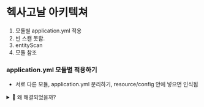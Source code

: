 # 헥사고날 아키텍쳐 

1. 모듈별 application.yml 적용
2. 빈 스캔 못함.
3. entityScan
4. 모듈 참조



### application.yml 모듈별 적용하기 
* 서로 다른 모듈, application.yml 분리하기, resource/config 안에 넣으면 인식됨

<details>
  <summary>📌 왜 해결되었을까?</summary>

✅ **`application.yml`을 `src/main/resources/config/` 안에 두어서 문제 해결 🎯**

### **📌 왜 해결되었을까?**
Spring Boot는 **설정 파일을 자동으로 로드하는 기본 위치**가 있다.

#### **1️⃣ Spring Boot가 기본적으로 찾는 설정 파일 위치**
Spring Boot는 `application.yml`을 아래 위치에서 자동으로 탐색함:
1. `classpath:/`
    - 즉, `src/main/resources/application.yml`
2. `classpath:/config/`
    - 즉, `src/main/resources/config/application.yml`
3. `file:./`
    - 즉, `프로젝트 루트 디렉토리/application.yml`
4. `file:./config/`
    - 즉, `프로젝트 루트 디렉토리/config/application.yml`

✅ **즉, `src/main/resources/config/application.yml`에 두면 Spring Boot가 자동으로 로드할 수 있는 기본 경로 중 하나라서 해결된 것!**

---

### **📌 자동 로드되는 경로의 우선순위**
Spring Boot는 설정 파일을 여러 곳에서 찾을 수 있지만, **우선순위**가 있다.
> **우선순위 (높음 → 낮음)**  
> 1️⃣ `file:./config/` (프로젝트 루트 디렉토리의 `config/` 폴더)  
> 2️⃣ `file:./` (프로젝트 루트 디렉토리)  
> 3️⃣ `classpath:/config/` (`src/main/resources/config/`) ✅  
> 4️⃣ `classpath:/` (`src/main/resources/`)

📌 **즉, `config/` 폴더 안에 있으면 `src/main/resources/`보다 높은 우선순위로 적용됨!**  
✔ 그래서 `persistence` 모듈의 `application.yml`을 `src/main/resources/config/`에 넣으면 **자동 인식**됨.

---

### **📌 더 좋은 설정 관리 방법?**
✅ **1. `config/` 폴더를 유지하면서 프로파일 관리**
- 여러 환경(예: `dev`, `prod`)을 고려해서 아래처럼 설정 가능
```yaml
📂 src/main/resources/config/
 ├── 📄 application.yml  # 기본 설정
 ├── 📄 application-dev.yml  # 개발 환경 설정
 ├── 📄 application-prod.yml  # 운영 환경 설정
```
- 실행 시 프로파일 적용:
  ```bash
  java -jar myapp.jar --spring.profiles.active=dev
  ```

✅ **2. `spring.config.import`를 사용해 추가적인 설정 가져오기**
- `application.yml`에서 `config/application-persistence.yml`을 명시적으로 불러올 수도 있음
```yaml
spring:
  config:
    import: "classpath:/config/application-persistence.yml"
```

---

### **📌 정리 🚀**
- `src/main/resources/config/application.yml`을 사용하면 **Spring Boot가 자동 인식**하여 설정 적용됨.
- `config/` 폴더는 Spring Boot에서 **기본적으로 인식하는 우선순위 높은 설정 폴더**이므로 별도의 import 필요 없음.
- 향후 여러 환경(`dev`, `prod`)을 고려하면 **프로파일 기반(`application-dev.yml`) 설정도 함께 활용하는 것이 좋음**! 🚀

---
✅ **이제 설정 문제 해결했으니, 다음으로 뭘 더 도와줄까?** 😃

</details>


